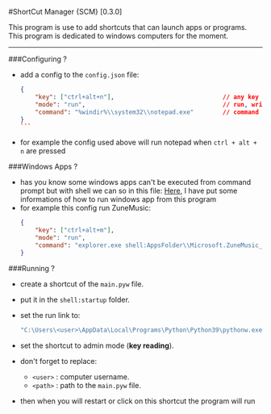 #ShortCut Manager {SCM} [0.3.0]

This program is use to add shortcuts that can launch apps or programs.
This program is dedicated to windows computers for the moment.

------


###Configuring ?

- add a config to the `config.json` file:
	````json
	{
		"key": ["ctrl+alt+n"],								// any key combinaisons
		"mode": "run",										// run, write or press
		"command": "%windir%\\system32\\notepad.exe"		// command to run / text to write / key(s) to press
	}
	```
- for example the config used above will run notepad when `ctrl + alt + n` are pressed


###Windows Apps ?

- has you know some windows apps can't be executed from command prompt but with shell we can so in this file: [Here](./get_winapp_startcode.txt), I have put some informations of how to run windows app from this program
- for example this config run ZuneMusic:
	```json
	{
		"key": ["ctrl+alt+m"],
		"mode": "run",
		"command": "explorer.exe shell:AppsFolder\\Microsoft.ZuneMusic_8wekyb3d8bbwe!Microsoft.ZuneMusic"
	}
	```

###Running ?

- create a shortcut of the `main.pyw` file.
- put it in the `shell:startup` folder.

- set the run link to:
	```cmd
	"C:\Users\<user>\AppData\Local\Programs\Python\Python39\pythonw.exe" "C:\Users\<user>\<path>\main.pyw"
	```
- set the shortcut to admin mode (**key reading**).
- don't forget to replace:
	* `<user>` : computer username.
	* `<path>` : path to the `main.pyw` file.
- then when you will restart or click on this shortcut the program will run
